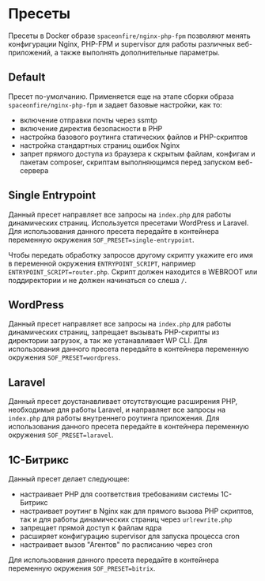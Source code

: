 # Пресеты

Пресеты в Docker образе `spaceonfire/nginx-php-fpm` позволяют менять конфигурации Nginx, PHP-FPM и supervisor
для работы различных веб-приложений, а также выполнять дополнительные параметры.

## Default

Пресет по-умолчанию. Применяется еще на этапе сборки образа `spaceonfire/nginx-php-fpm` и задает базовые настройки,
как то:

-   включение отправки почты через ssmtp
-   включение директив безопасности в PHP
-   настройка базового роутинга статических файлов и PHP-скриптов
-   настройка стандартных страниц ошибок Nginx
-   запрет прямого доступа из браузера к скрытым файлам, конфигам и пакетам composer,
    скриптам выполняющимся перед запуском веб-сервера

## Single Entrypoint

Данный пресет направляет все запросы на `index.php` для работы динамических страниц.
Используется пресетами WordPress и Laravel.
Для использования данного пресета передайте в контейнера переменную окружения `SOF_PRESET=single-entrypoint`.

Чтобы передать обработку запросов другому скрипту укажите его имя в переменной окружения
`ENTRYPOINT_SCRIPT`, например `ENTRYPOINT_SCRIPT=router.php`. Скрипт должен находится в WEBROOT
или поддиректории и не должен начинаться со слеша `/`.

## WordPress

Данный пресет направляет все запросы на `index.php` для работы динамических страниц,
запрещает вызывать PHP-скрипты из директории загрузок, а так же устанавливает WP CLI.
Для использования данного пресета передайте в контейнера переменную окружения `SOF_PRESET=wordpress`.

## Laravel

Данный пресет доустанавливает отсутствующие расширения PHP, необходимые для работы Laravel,
и направляет все запросы на `index.php` для работы внутреннего роутинга приложения.
Для использования данного пресета передайте в контейнера переменную окружения `SOF_PRESET=laravel`.

## 1С-Битрикс

Данный пресет делает следующее:

-   настраивает PHP для соответствия требованиям системы 1С-Битрикс
-   настраивает роутинг в Nginx как для прямого вызова PHP скриптов,
    так и для работы динамических страниц через `urlrewrite.php`
-   запрещает прямой доступ к файлам ядра
-   расширяет конфигурацию supervisor для запуска процесса cron
-   настраивает вызов "Агентов" по расписанию через cron

Для использования данного пресета передайте в контейнера переменную окружения `SOF_PRESET=bitrix`.
